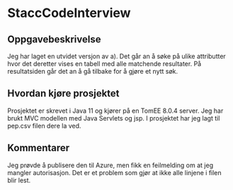 # StaccCodeInterview

## Oppgavebeskrivelse
Jeg har laget en utvidet versjon av a). 
Det går an å søke på ulike attributter hvor det deretter vises en tabell med alle matchende resultater.
På resultatsiden går det an å gå tilbake for å gjøre et nytt søk. 

## Hvordan kjøre prosjektet
Prosjektet er skrevet i Java 11 og kjører på en TomEE 8.0.4 server.
Jeg har brukt MVC modellen med Java Servlets og jsp.
I prosjektet har jeg lagt til pep.csv filen dere la ved.

## Kommentarer
Jeg prøvde å publisere den til Azure, men fikk en feilmelding om at jeg mangler autorisasjon.
Det er et problem som gjør at ikke alle linjene i filen blir lest.
